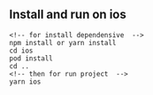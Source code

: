 
## Install and run on ios
```
<!-- for install dependensive  -->
npm install or yarn install 
cd ios 
pod install
cd ..
<!-- then for run project  -->
yarn ios
```
